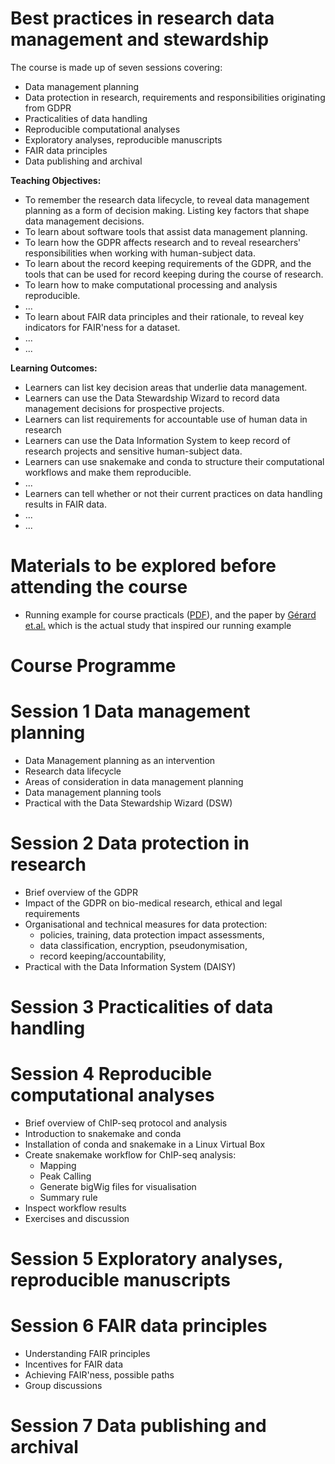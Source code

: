 # Best practices in research data management and stewardship

The course is made up of seven sessions covering:

 * Data management planning
 * Data protection in research, requirements and responsibilities originating from GDPR
 * Practicalities of data handling
 * Reproducible computational analyses
 * Exploratory analyses, reproducible manuscripts
 * FAIR data principles
 * Data publishing and archival


**Teaching Objectives:**

 * To remember the research data lifecycle, to reveal data management planning as a form of decision making. Listing key factors that shape data management decisions.
 * To learn about software tools that assist data management planning.
 * To learn how the GDPR affects research and to reveal researchers' responsibilities when working with human-subject data.
 * To learn about the record keeping requirements of the GDPR, and the tools that can be used for record keeping during the course of research.
 * To learn how to make computational processing and analysis reproducible.
 * ...
 * To learn about FAIR data principles and their rationale, to reveal key indicators for FAIR'ness for a dataset.
 * ...
 * ...

**Learning Outcomes:**

 * Learners can list key decision areas that underlie data management.
 * Learners can use the Data Stewardship Wizard to record data management decisions for prospective projects.
 * Learners can list requirements for accountable use of human data in research
 * Learners can use the Data Information System to keep record of research projects and sensitive human-subject data.
 * Learners can use snakemake and conda to structure their computational workflows and make them reproducible.
 * ...
 * Learners can tell whether or not their current practices on data handling results in FAIR data.
 * ...
 * ...


# Materials to be explored before attending the course

 * Running example for course practicals ([PDF](resources/DM-DP_RunningExample.pdf)), and the paper by [Gérard et.al.](https://www.ncbi.nlm.nih.gov/pmc/articles/PMC6380961/) which is the actual study that inspired our running example


# Course Programme

# Session 1 Data management planning

 * Data Management planning as an intervention
 * Research data lifecycle
 * Areas of consideration in data management planning
 * Data management planning tools
 * Practical with the Data Stewardship Wizard (DSW)

# Session 2 Data protection in research

 * Brief overview of the GDPR
 * Impact of the GDPR on bio-medical research, ethical and legal requirements
 * Organisational and technical measures for data protection:
   * policies, training, data protection impact assessments,
   * data classification, encryption, pseudonymisation,
   * record keeping/accountability,
 * Practical with the Data Information System (DAISY)

# Session 3 Practicalities of data handling


# Session 4 Reproducible computational analyses

* Brief overview of ChIP-seq protocol and analysis
* Introduction to snakemake and conda
* Installation of conda and snakemake in a Linux Virtual Box
* Create snakemake workflow for ChIP-seq analysis:
    * Mapping
    * Peak Calling
    * Generate bigWig files for visualisation
    * Summary rule
* Inspect workflow results
* Exercises and discussion

# Session 5 Exploratory analyses, reproducible manuscripts


# Session 6 FAIR data principles

 * Understanding FAIR principles
 * Incentives for FAIR data
 * Achieving FAIR'ness, possible paths
 * Group discussions


# Session 7 Data publishing and archival
